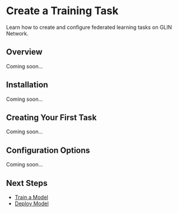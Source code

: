 # Create a Training Task

Learn how to create and configure federated learning tasks on GLIN Network.

## Overview

Coming soon...

## Installation

Coming soon...

## Creating Your First Task

Coming soon...

## Configuration Options

Coming soon...

## Next Steps

- [Train a Model](/federated-learning/getting-started/train-model)
- [Deploy Model](/federated-learning/getting-started/deploy-model)

